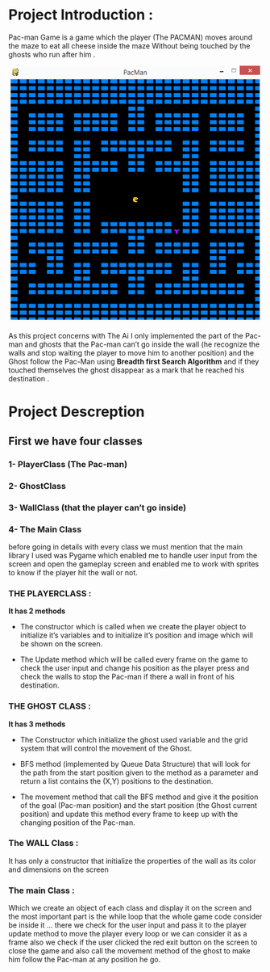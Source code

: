 # Project Introduction : 
Pac-man Game is a game  which the player (The PACMAN) moves around the maze to eat all cheese inside the maze Without being touched by the ghosts who run after him .

![alt text](https://github.com/AbdelrahmanElShikh/Pac-Man-Artificial-Intelligence/blob/master/implementationScreenShot.png)

As this project concerns with The Ai I only implemented the part of the Pac-man and ghosts that the Pac-man can’t go inside the wall (he recognize the walls and stop waiting the player to move him to another position) and the Ghost follow the Pac-Man using **Breadth first Search Algorithm** and if they touched themselves the ghost disappear as a mark that he reached his destination .

# Project Descreption
## First we have four classes 
  ### 1-	PlayerClass (The Pac-man)
  ### 2-	GhostClass 
  ### 3-	WallClass (that the player can’t go inside)
  ### 4-	The Main Class 
  before going in details with every class we must mention that the main library I used was Pygame which enabled me to handle user input      from the screen and open the gameplay screen and enabled me to work with sprites to know if the player hit the wall or not.
  
  ### THE PLAYERCLASS :
  **It has 2 methods** 
-	The constructor which is called when we create the player object to initialize it’s variables and to initialize it’s position and image which will be shown on the screen.

-	The Update method which will be called every frame on the game to check the user input and change his position as the player press and check the walls to stop the Pac-man if there a wall in front of his destination.

### THE GHOST CLASS :
**It has 3 methods**
-	The Constructor which initialize the ghost used variable and the grid system that will control the movement of the Ghost.

-	BFS method (implemented by Queue Data Structure) that will look for the path from the start position given to the method as a parameter and return a list contains the (X,Y) positions to the destination.

-	The movement method that call the BFS method and give it the position of the goal (Pac-man position) and the start position (the Ghost current position) and update this method every frame to keep up with the changing position of the Pac-man. 

### The WALL Class :
It has only a constructor that initialize the properties of the wall as its color and dimensions on the screen

### The main Class :	
Which we create an object of each class and display it on the screen and the most important part is the while loop that the whole game code consider be inside it … there we check for the user input and pass it to the player update method to move the player every loop or we can consider it as a frame also we check if the user clicked the red exit button on the screen to close the game and also call the movement method of the ghost to make him follow the  Pac-man at any position he go. 

